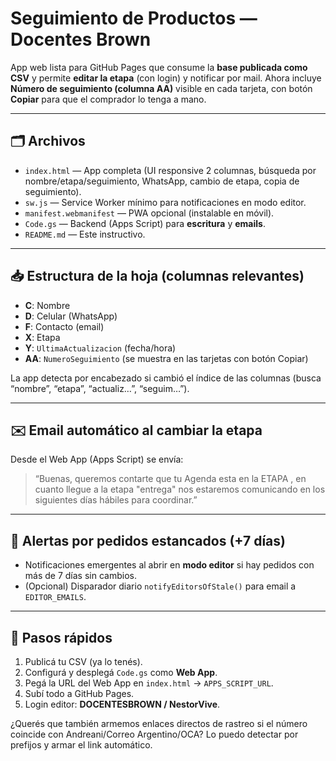# Seguimiento de Productos — Docentes Brown

App web lista para GitHub Pages que consume la **base publicada como CSV** y permite **editar la etapa** (con login) y notificar por mail. Ahora incluye **Número de seguimiento (columna AA)** visible en cada tarjeta, con botón **Copiar** para que el comprador lo tenga a mano.

---

## 🗂 Archivos

- `index.html` — App completa (UI responsive 2 columnas, búsqueda por nombre/etapa/seguimiento, WhatsApp, cambio de etapa, copia de seguimiento).
- `sw.js` — Service Worker mínimo para notificaciones en modo editor.
- `manifest.webmanifest` — PWA opcional (instalable en móvil).
- `Code.gs` — Backend (Apps Script) para **escritura** y **emails**.
- `README.md` — Este instructivo.

---

## 📥 Estructura de la hoja (columnas relevantes)

- **C**: Nombre  
- **D**: Celular (WhatsApp)  
- **F**: Contacto (email)  
- **X**: Etapa  
- **Y**: `UltimaActualizacion` (fecha/hora)  
- **AA**: `NumeroSeguimiento` (se muestra en las tarjetas con botón Copiar)

La app detecta por encabezado si cambió el índice de las columnas (busca “nombre”, “etapa”, “actualiz…”, “seguim…”).

---

## ✉️ Email automático al cambiar la etapa

Desde el Web App (Apps Script) se envía:
> “Buenas, queremos contarte que tu Agenda esta en la ETAPA <ETAPA>, en cuanto llegue a la etapa "entrega" nos estaremos comunicando en los siguientes días hábiles para coordinar.”

---

## 🔔 Alertas por pedidos estancados (+7 días)

- Notificaciones emergentes al abrir en **modo editor** si hay pedidos con más de 7 días sin cambios.  
- (Opcional) Disparador diario `notifyEditorsOfStale()` para email a `EDITOR_EMAILS`.

---

## 🚀 Pasos rápidos

1. Publicá tu CSV (ya lo tenés).  
2. Configurá y desplegá `Code.gs` como **Web App**.  
3. Pegá la URL del Web App en `index.html` → `APPS_SCRIPT_URL`.  
4. Subí todo a GitHub Pages.  
5. Login editor: **DOCENTESBROWN / NestorVive**.

¿Querés que también armemos enlaces directos de rastreo si el número coincide con Andreani/Correo Argentino/OCA? Lo puedo detectar por prefijos y armar el link automático.
